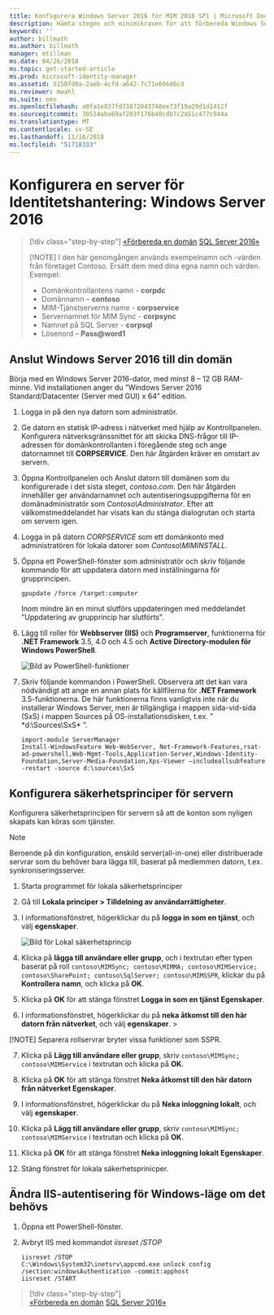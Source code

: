 ```yaml
---
title: Konfigurera Windows Server 2016 för MIM 2016 SP1 | Microsoft Docs
description: Hämta stegen och minimikraven för att förbereda Windows Server 2016 för att arbeta med MIM 2016 SP1.
keywords: ''
author: billmath
ms.author: billmath
manager: mtillman
ms.date: 04/26/2018
ms.topic: get-started-article
ms.prod: microsoft-identity-manager
ms.assetid: 51507d0a-2aeb-4cfd-a642-7c71e666d6cd
ms.reviewer: mwahl
ms.suite: ems
ms.openlocfilehash: a0fa1e837fd73872043748ee73f19a29d1d1412f
ms.sourcegitcommit: 3b514aba69af203f176b40cdb7c2a51c477c944a
ms.translationtype: MT
ms.contentlocale: sv-SE
ms.lasthandoff: 11/16/2018
ms.locfileid: "51718333"
---
```

# <a name="set-up-an-identity-management-server-windows-server-2016"></a>Konfigurera en server för Identitetshantering: Windows Server 2016

> [!div class="step-by-step"]
> [«Förbereda en domän](preparing-domain.md)
> [SQL Server 2016»](prepare-server-sql2016.md)
> 
> [!NOTE]
> I den här genomgången används exempelnamn och -värden från företaget Contoso. Ersätt dem med dina egna namn och värden. Exempel:
> - Domänkontrollantens namn - **corpdc**
> - Domännamn – **contoso**
> - MIM-Tjänstserverns name - **corpservice**
> - Servernamnet för MIM Sync - **corpsync**
> - Namnet på SQL Server - **corpsql**
> - Lösenord – <strong>Pass@word1</strong>

## <a name="join-windows-server-2016-to-your-domain"></a>Anslut Windows Server 2016 till din domän

Börja med en Windows Server 2016-dator, med minst 8 – 12 GB RAM-minne. Vid installationen anger du ”Windows Server 2016 Standard/Datacenter (Server med GUI) x 64” edition.

1. Logga in på den nya datorn som administratör.

2. Ge datorn en statisk IP-adress i nätverket med hjälp av Kontrollpanelen. Konfigurera nätverksgränssnittet för att skicka DNS-frågor till IP-adressen för domänkontrollanten i föregående steg och ange datornamnet till **CORPSERVICE**.  Den här åtgärden kräver en omstart av servern.

3. Öppna Kontrollpanelen och Anslut datorn till domänen som du konfigurerade i det sista steget, *contoso.com*.  Den här åtgärden innehåller ger användarnamnet och autentiseringsuppgifterna för en domänadministratör som *Contoso\Administrator*.  Efter att välkomstmeddelandet har visats kan du stänga dialogrutan och starta om servern igen.

4. Logga in på datorn *CORPSERVICE* som ett domänkonto med administratören för lokala datorer som *Contoso\MIMINSTALL*.


5. Öppna ett PowerShell-fönster som administratör och skriv följande kommando för att uppdatera datorn med inställningarna för grupprincipen.

    ```
    gpupdate /force /target:computer
    ```

    Inom mindre än en minut slutförs uppdateringen med meddelandet ”Uppdatering av grupprincip har slutförts”.

6. Lägg till roller för **Webbserver (IIS)** och **Programserver**, funktionerna för **.NET Framework** 3.5, 4.0 och 4.5 och **Active Directory-modulen för Windows PowerShell**.

    ![Bild av PowerShell-funktioner](media/MIM-DeployWS2.png)

7. Skriv följande kommandon i PowerShell. Observera att det kan vara nödvändigt att ange en annan plats för källfilerna för **.NET Framework** 3.5-funktionerna. De här funktionerna finns vanligtvis inte när du installerar Windows Server, men är tillgängliga i mappen sida-vid-sida (SxS) i mappen Sources på OS-installationsdisken, t.ex. ” \*d:\Sources\SxS\* ”.

    ```
    import-module ServerManager
    Install-WindowsFeature Web-WebServer, Net-Framework-Features,rsat-ad-powershell,Web-Mgmt-Tools,Application-Server,Windows-Identity-Foundation,Server-Media-Foundation,Xps-Viewer –includeallsubfeature -restart -source d:\sources\SxS
    ```

## <a name="configure-the-server-security-policy"></a>Konfigurera säkerhetsprinciper för servern

Konfigurera säkerhetsprincipen för servern så att de konton som nyligen skapats kan köras som tjänster.
> [!NOTE] 
> Beroende på din konfiguration, enskild server(all-in-one) eller distribuerade servrar som du behöver bara lägga till, baserat på medlemmen datorn, t.ex. synkroniseringsserver. 

1. Starta programmet för lokala säkerhetsprinciper

2. Gå till **Lokala principer > Tilldelning av användarrättigheter**.

3. I informationsfönstret, högerklickar du på **logga in som en tjänst**, och välj **egenskaper**.

    ![Bild för Lokal säkerhetsprincip](media/MIM-DeployWS3.png)

4. Klicka på **lägga till användare eller grupp**, och i textrutan efter typen baserat på roll `contoso\MIMSync; contoso\MIMMA; contoso\MIMService; contoso\SharePoint; contoso\SqlServer; contoso\MIMSSPR`, klickar du på **Kontrollera namn**, och klicka på **OK**.

5. Klicka på **OK** för att stänga fönstret **Logga in som en tjänst Egenskaper**.

6.  I informationsfönstret, högerklickar du på **neka åtkomst till den här datorn från nätverket**, och välj **egenskaper**. >

[!NOTE] Separera rollservrar bryter vissa funktioner som SSPR.

7. Klicka på **Lägg till användare eller grupp**, skriv `contoso\MIMSync; contoso\MIMService` i textrutan och klicka på **OK**.

8. Klicka på **OK** för att stänga fönstret **Neka åtkomst till den här datorn från nätverket Egenskaper**.

9. I informationsfönstret, högerklickar du på **Neka inloggning lokalt**, och välj **egenskaper**.

10. Klicka på **Lägg till användare eller grupp**, skriv `contoso\MIMSync; contoso\MIMService` i textrutan och klicka på **OK**.

11. Klicka på **OK** för att stänga fönstret **Neka inloggning lokalt Egenskaper**.

12. Stäng fönstret för lokala säkerhetsprinicper.


## <a name="change-the-iis-windows-authentication-mode-if-needed"></a>Ändra IIS-autentisering för Windows-läge om det behövs

1.  Öppna ett PowerShell-fönster.

2.  Avbryt IIS med kommandot *iisreset /STOP*

    ```
    iisreset /STOP
    C:\Windows\System32\inetsrv\appcmd.exe unlock config /section:windowsAuthentication -commit:apphost
    iisreset /START
    ```

> [!div class="step-by-step"]  
> [«Förbereda en domän](preparing-domain.md)
> [SQL Server 2016»](prepare-server-sql2016.md)
